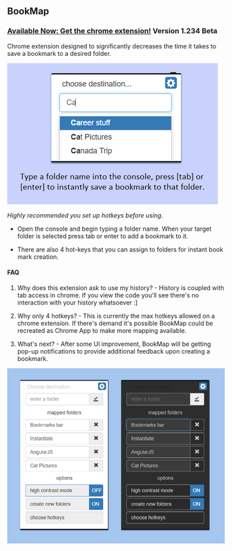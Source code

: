 ## BookMap


### [Available Now: Get the chrome extension!](https://chrome.google.com/webstore/detail/bookmap/gdbkjigmeiednmbhllknejncmoklabne) Version 1.234 Beta


Chrome extension designed to significantly decreases the time it takes to save a bookmark to a desired folder.

![screenshot](demo1.png)

*Highly recommended you set up hotkeys before using.*

- Open the console and begin typing a folder name. When your target folder is selected press tab or enter to add a bookmark to it.

- There are also 4 hot-keys that you can assign to folders for instant book mark creation.

#### FAQ

1) Why does this extension ask to use my history? - History is coupled with tab access in chrome. If you view the code you'll see there's no interaction with your history whatsoever :]

2) Why only 4 hotkeys? - This is currently the max hotkeys allowed on a chrome extension. If there's demand it's possible BookMap could be recreated as Chrome App to make more mapping available.

3) What's next? - After some UI improvement, BookMap will be getting pop-up notifications to provide additional feedback upon creating a bookmark.

![screenshot](demo2.png)